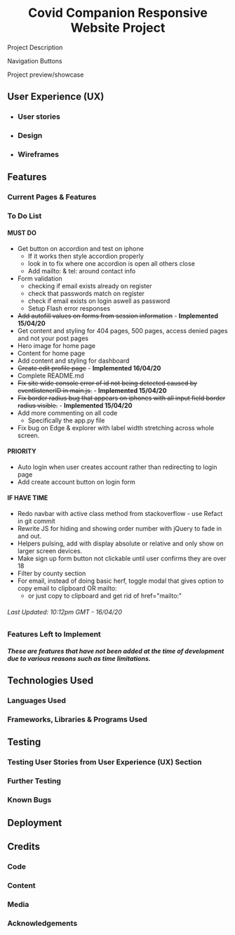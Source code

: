 <h1 align="center">Covid Companion Responsive Website Project</h1>

Project Description

Navigation Buttons

Project preview/showcase

## User Experience (UX)

- ### User stories

- ### Design

* ### Wireframes
    
## Features

### Current Pages & Features

### To Do List
#### MUST DO
- Get button on accordion and test on iphone
	- If it works then style accordion properly
	- look in to fix where one accordion is open all others close
	- Add mailto: & tel: around contact info
- Form validation
	- checking if email exists already on register
	- check that passwords match on register
	- check if email exists on login aswell as password
    - Setup Flash error responses
- ~~Add autofill values on forms from session information~~ - **Implemented 15/04/20**
- Get content and styling for 404 pages, 500 pages, access denied pages and not your post pages
- Hero image for home page
- Content for home page
- Add content and styling for dashboard
- ~~Create edit profile page~~ - **Implemented 16/04/20**
- Complete README.md
- ~~Fix site wide console error of id not being detected caused by eventlistenerID in main.js.~~ - **Implemented 15/04/20**
- ~~Fix border radius bug that appears on iphones with all input field border radius visible.~~ - **Implemented 15/04/20**
- Add more commenting on all code
	- Specifically the app.py file
- Fix bug on Edge & explorer with label width stretching across whole screen.

#### PRIORITY
- Auto login when user creates account rather than redirecting to login page
- Add create account button on login form

#### IF HAVE TIME
- Redo navbar with active class method from stackoverflow - use Refact in git commit
- Rewrite JS for hiding and showing order number with jQuery to fade in and out.
- Helpers pulsing, add with display absolute or relative and only show on larger screen devices.
- Make sign up form button not clickable until user confirms they are over 18
- Filter by county section
- For email, instead of doing basic herf, toggle modal that gives option to copy email to clipboard OR mailto:
	- or just copy to clipboard and get rid of href="mailto:"
###### Last Updated: 10:12pm GMT - 16/04/20 

### Features Left to Implement
##### These are features that have not been added at the time of development due to various reasons such as time limitations.

## Technologies Used

### Languages Used

### Frameworks, Libraries & Programs Used

## Testing

### Testing User Stories from User Experience (UX) Section

### Further Testing

### Known Bugs

## Deployment

## Credits

### Code

### Content

### Media

### Acknowledgements
